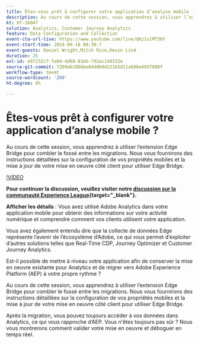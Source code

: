 ```yaml
---
title: Êtes-vous prêt à configurer votre application d’analyse mobile ?
description: Au cours de cette session, vous apprendrez à utiliser l’extension Edge Bridge pour combler le fossé entre les migrations. Nous vous fournirons des instructions détaillées sur la configuration de vos propriétés mobiles et la mise à jour de votre mise en oeuvre côté client pour utiliser Edge Bridge.
kt: KT-16047
solution: Analytics, Customer Journey Analytics
feature: Data Configuration and Collection
event-cta-url-live: https://www.youtube.com/live/QKz1slMT36Y
event-start-time: 2024-09-18 08:30-7
event-guests: Daniel Wright,Mitch Rice,Kevin Lind
duration: 25
exl-id: e97232c7-fa04-4d68-83eb-792ac140332e
source-git-commit: 7209eb186bbe64d0b9d221b5d11a686e493f088f
workflow-type: tm+mt
source-wordcount: '269'
ht-degree: 0%

---
```


# Êtes-vous prêt à configurer votre application d’analyse mobile ?

Au cours de cette session, vous apprendrez à utiliser l’extension Edge Bridge pour combler le fossé entre les migrations. Nous vous fournirons des instructions détaillées sur la configuration de vos propriétés mobiles et la mise à jour de votre mise en oeuvre côté client pour utiliser Edge Bridge.

[!VIDEO](https://video.tv.adobe.com/v/3434575)

**Pour continuer la discussion, veuillez visiter notre [discussion sur la communauté Experience League](https://experienceleaguecommunities.adobe.com/t5/adobe-experience-platform/experience-league-live-post-session-discussion-are-you-ready-to/m-p/704990#M550){target="_blank"}.**

**Afficher les détails** :
Vous avez utilisé Adobe Analytics dans votre application mobile pour obtenir des informations sur votre activité numérique et comprendre comment vos clients utilisent votre application.

Vous avez également entendu dire que la collecte de données Edge représente l’avenir de l’écosystème d’Adobe, ce qui vous permet d’exploiter d’autres solutions telles que Real-Time CDP, Journey Optimizer et Customer Journey Analytics.

Est-il possible de mettre à niveau votre application afin de conserver la mise en oeuvre existante pour Analytics et de migrer vers Adobe Experience Platform (AEP) à votre propre rythme ?

Au cours de cette session, vous apprendrez à utiliser l’extension Edge Bridge pour combler le fossé entre les migrations. Nous vous fournirons des instructions détaillées sur la configuration de vos propriétés mobiles et la mise à jour de votre mise en oeuvre côté client pour utiliser Edge Bridge.

Après la migration, vous pouvez toujours accéder à vos données dans Analytics, ce qui vous rapproche d’AEP. Vous n&#39;êtes toujours pas sûr ? Nous vous montrerons comment valider votre mise en oeuvre et déboguer en temps réel.
